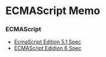 # ECMAScript Memo


### ECMAScript

 + [EcmaScript Edition 5.1 Spec](http://www.ecma-international.org/ecma-262/5.1/)
 + [ECMAScript Edidion 6 Spec](https://people.mozilla.org/~jorendorff/es6-draft.html)


